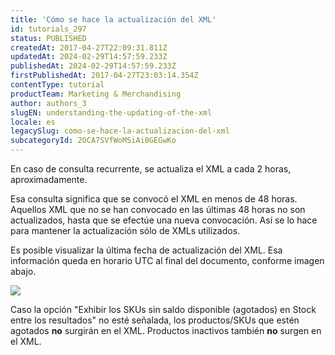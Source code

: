 ```yaml
---
title: 'Cómo se hace la actualización del XML'
id: tutorials_297
status: PUBLISHED
createdAt: 2017-04-27T22:09:31.811Z
updatedAt: 2024-02-29T14:57:59.233Z
publishedAt: 2024-02-29T14:57:59.233Z
firstPublishedAt: 2017-04-27T23:03:14.354Z
contentType: tutorial
productTeam: Marketing & Merchandising
author: authors_3
slugEN: understanding-the-updating-of-the-xml
locale: es
legacySlug: como-se-hace-la-actualizacion-del-xml
subcategoryId: 2OCA7SVfWoMSiAi0GEGwKo
---
```


En caso de consulta recurrente, se actualiza el XML a cada 2 horas, aproximadamente.

Esa consulta significa que se convocó el XML en menos de 48 horas. Aquellos XML que no se han convocado en las últimas 48 horas no son actualizados, hasta que se efectúe una nueva convocación. Así se lo hace para mantener la actualización sólo de XMLs utilizados.

Es posible visualizar la última fecha de actualización del XML. Esa información queda en horario UTC al final del documento, conforme imagen abajo.

![](https://images.contentful.com/alneenqid6w5/5YwPKBeb5ekeGEu6gcQgUG/585efc76d9e56c5ed434d4faa6e526f0/xml.png)

<div class="alert alert-info">Caso la opción "Exhibir los SKUs sin saldo disponible (agotados) en Stock entre los resultados" no esté señalada, los productos/SKUs que estén agotados <strong>no</strong> surgirán en el XML. Productos inactivos también <strong>no</strong> surgen en el XML.</div>
